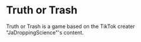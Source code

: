# Truth or Trash
Truth or Trash is a game based on the TikTok creater "JaDroppingScience"'s content.
